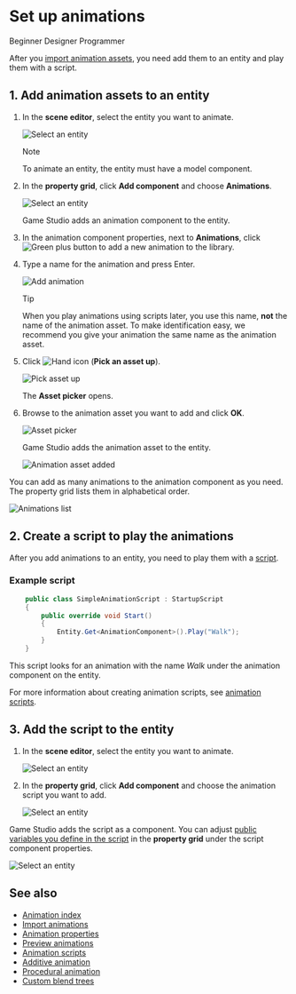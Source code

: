 # Set up animations

<span class="label label-doc-level">Beginner</span>
<span class="label label-doc-audience">Designer</span>
<span class="label label-doc-audience">Programmer</span>

After you [import animation assets](import-animations.md), you need add them to an entity and play them with a script.

## 1. Add animation assets to an entity

1. In the **scene editor**, select the entity you want to animate.

    ![Select an entity](media/select-entity.png)

    >[!Note]
    >To animate an entity, the entity must have a model component.

2. In the **property grid**, click **Add component** and choose **Animations**.

    ![Select an entity](media/select-animation-component.png)

    Game Studio adds an animation component to the entity.

3. In the animation component properties, next to **Animations**, click ![Green plus button](~/manual/game-studio/media/green-plus-icon.png) to add a new animation to the library.

4. Type a name for the animation and press Enter.

    ![Add animation](media/add-animation.png)

    >[!Tip]
    >When you play animations using scripts later, you use this name, **not** the name of the animation asset. To make identification easy, we recommend you give your animation the same name as the animation asset.
    
5. Click ![Hand icon](~/manual/game-studio/media/hand-icon.png) (**Pick an asset up**).

    ![Pick asset up](media/pick-asset-up.png)

    The **Asset picker** opens.

6. Browse to the animation asset you want to add and click **OK**.

    ![Asset picker](media/asset-picker.png)

    Game Studio adds the animation asset to the entity.

    ![Animation asset added](media/animation-asset-added.png)

You can add as many animations to the animation component as you need. The property grid lists them in alphabetical order.

![Animations list](media/animations-list.png)

## 2. Create a script to play the animations

After you add animations to an entity, you need to play them with a [script](../scripts/index.md).

### Example script

```cs
    public class SimpleAnimationScript : StartupScript
    {
        public override void Start()
        {
            Entity.Get<AnimationComponent>().Play("Walk");
        }
    }
```

This script looks for an animation with the name *Walk* under the animation component on the entity.

For more information about creating animation scripts, see [animation scripts](animation-scripts.md).

## 3. Add the script to the entity

1. In the **scene editor**, select the entity you want to animate.

    ![Select an entity](media/select-entity.png)

2. In the **property grid**, click **Add component** and choose the animation script you want to add.

    ![Select an entity](media/add-animation-script-component.png)

Game Studio adds the script as a component. You can adjust [public variables you define in the script](../scripts/public-properties-and-fields.md) in the **property grid** under the script component properties.

![Select an entity](media/animations-setup3.png)

## See also

* [Animation index](index.md)
* [Import animations](import-animations.md)
* [Animation properties](animation-properties.md)
* [Preview animations](preview-animations.md)
* [Animation scripts](animation-scripts.md)
* [Additive animation](additive-animation.md)
* [Procedural animation](procedural-animation.md)
* [Custom blend trees](custom-blend-trees.md)